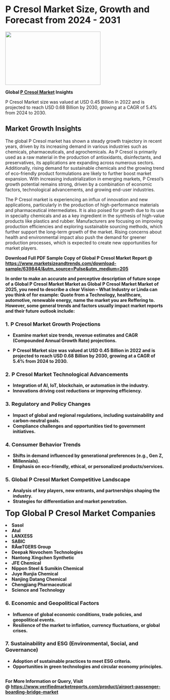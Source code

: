 <H1>P Cresol Market Size, Growth and Forecast from 2024 - 2031</H1><img class="aligncenter size-medium wp-image-584254" src="https://thirdeyenews.in/wp-content/uploads/2024/09/Global-Market-Research-300x168.jpeg" alt="" width="300" height="168" /><p><strong>Global&nbsp;<a href="https://www.marketsizeandtrends.com/download-sample/639844/&amp;utm_source=Pulse&amp;utm_medium=205">P Cresol Market</a> Insights</strong></p><p>P Cresol Market size was valued at USD 0.45 Billion in 2022 and is projected to reach USD 0.68 Billion by 2030, growing at a CAGR of 5.4% from 2024 to 2030.</p><p><h2>Market Growth Insights</h2> <p>The global P Cresol market has shown a steady growth trajectory in recent years, driven by its increasing demand in various industries such as chemicals, pharmaceuticals, and agrochemicals. As P Cresol is primarily used as a raw material in the production of antioxidants, disinfectants, and preservatives, its applications are expanding across numerous sectors. Additionally, rising demand for sustainable chemicals and the growing trend of eco-friendly product formulations are likely to further boost market expansion. With increasing industrialization in emerging markets, P Cresol’s growth potential remains strong, driven by a combination of economic factors, technological advancements, and growing end-user industries.</p> <p><strong></strong></p> <p>The P Cresol market is experiencing an influx of innovation and new applications, particularly in the production of high-performance materials and pharmaceutical intermediates. It is also poised for growth due to its use in specialty chemicals and as a key ingredient in the synthesis of high-value products like plastics and rubber. Manufacturers are focusing on improving production efficiencies and exploring sustainable sourcing methods, which further support the long-term growth of the market. Rising concerns about health and environmental impact also push the demand for greener production processes, which is expected to create new opportunities for market players.</p> <p><strong></p><p><span class=""><strong>Download Full PDF Sample Copy of Global P Cresol Market Report</strong> @ <a href="https://www.marketsizeandtrends.com/download-sample/639844/&amp;utm_source=Pulse&amp;utm_medium=205" target="_blank">https://www.marketsizeandtrends.com/download-sample/639844/&amp;utm_source=Pulse&amp;utm_medium=205</a></span></p><p>In order to make an accurate and perceptive description of future scope of a Global&nbsp;P Cresol Market Market as Global&nbsp;P Cresol Market Market of 2025, you need to describe a clear Vision &ndash; What Industry or Linda can you think of for example: Quote from a Technology, healthcare, automotive, renewable energy, name the market you are Reffering to. However, some general trends and factors usually impact market reports and their future outlook include:</p><h3>1.&nbsp;<strong>P Cresol Market Growth Projections</strong></h3><ul><li>Examine market size trends, revenue estimates and CAGR (Compounded Annual Growth Rate) projections.</li><li><p>P Cresol Market size was valued at USD 0.45 Billion in 2022 and is projected to reach USD 0.68 Billion by 2030, growing at a CAGR of 5.4% from 2024 to 2030.</p></li></ul><h3>2.&nbsp;<strong>P Cresol Market Technological Advancements</strong></h3><ul><li>Integration of AI, IoT, blockchain, or automation in the industry.</li><li>Innovations driving cost reductions or improving efficiency.</li></ul><h3>3.&nbsp;<strong>Regulatory and Policy Changes</strong></h3><ul><li>Impact of global and regional regulations, including sustainability and carbon-neutral goals.</li><li>Compliance challenges and opportunities tied to government initiatives.</li></ul><h3>4.&nbsp;<strong>Consumer Behavior Trends</strong></h3><ul><li>Shifts in demand influenced by generational preferences (e.g., Gen Z, Millennials).</li><li>Emphasis on eco-friendly, ethical, or personalized products/services.</li></ul><h3>5.&nbsp;<strong>Global P Cresol Market Competitive Landscape</strong></h3><ul><li>Analysis of key players, new entrants, and partnerships shaping the industry.</li><li>Strategies for differentiation and market penetration.</li></ul><p data-pm-slice="1 1 []"><span style="color: inherit; font-family: inherit; font-size: 25px;">Top Global P Cresol Market Companies</span></p><div class="" data-test-id=""><p><li>Sasol</li><li> Atul</li><li> LANXESS</li><li> SABIC</li><li> RÃœTGERS Group</li><li> Deepak Novochem Technologies</li><li> Nantong Xingchen Synthetic</li><li> JFE Chemical</li><li> Nippon Steel & Sumikin Chemical</li><li> Juye Runjia Chemical</li><li> Nanjing Datang Chemical</li><li> Chengjiang Pharmaceutical</li><li> Science and Technology</li></p></div><h3>6.&nbsp;<strong>Economic and Geopolitical Factors</strong></h3><ul><li>Influence of global economic conditions, trade policies, and geopolitical events.</li><li>Resilience of the market to inflation, currency fluctuations, or global crises.</li></ul><h3>7.&nbsp;<strong>Sustainability and ESG (Environmental, Social, and Governance)</strong></h3><ul><li>Adoption of sustainable practices to meet ESG criteria.</li><li>Opportunities in green technologies and circular economy principles.</li></ul><h2><strong style="font-size: 14px;">For More Information or Query, Visit @&nbsp;</strong><a style="background-color: #ffffff; font-size: 14px;" href="https://www.marketsizeandtrends.com/report/p-cresol-market/" target="_blank">https://www.verifiedmarketreports.com/product/airport-passenger-boarding-bridge-market</a></h2>
